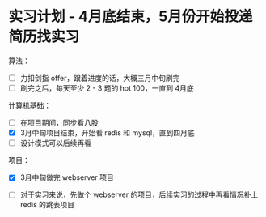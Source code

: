 # 实习计划 - 4月底结束，5月份开始投递简历找实习

算法：

- [ ] 力扣剑指 offer，跟着进度的话，大概三月中旬刷完
- [ ] 刷完之后，每天至少 2 - 3 题的 hot 100，一直到 4月底

计算机基础：

- [ ] 在项目期间，同步看八股
- [x] 3月中旬项目结束，开始看 redis 和 mysql，直到四月底
- [ ] 设计模式可以后续再看

项目：

- [x] 3月中旬做完 webserver 项目

- [ ] 对于实习来说，先做个 webserver 的项目，后续实习的过程中再看情况补上 redis 的跳表项目 
